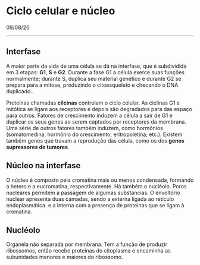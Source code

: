 # Ciclo celular e núcleo

09/08/20

---

## Interfase

A maior parte da vida de uma célula se dá na interfase, que é subdividida em 3 etapas: **G1**, **S** e **G2**. Durante a fase G1 a célula exerce suas funções normalmente; durante S, duplica seu material genético e durante G2 se prepara para a mitose, produzindo o citoesqueleto e checando o DNA duplicado..

Proteínas chamadas **cilcinas** controlam o ciclo celular. As ciclinas G1 e mitótica se ligam aos receptores e depois são degradados para das espaço para outros. Fatores de crescimento induzem a célula a sair de G1 e duplicar os seus genes ao serem captados por receptores da membrana.  Uma série de outros fatores também induzem, como hormônios (somatomedina; hormônio do crescimento; eritropoietina; etc.). Existem também genes que travam a reprodução das célula, como os dos **genes supressores de tumores**.

## Núcleo na interfase

O núcleo é composto pela cromatina mais ou menos condensada, formando a hetero e a eucromatina, respectivamente. Há também o nucléolo. Poros nucleares permitem a passagem de algumas substancias. O envoltório nuclear apresenta duas camadas, sendo a externa ligada ao retículo endoplasmática. e a interna com a presença de proteínas que se ligam à cromatina.

## Nucléolo

Organela não separada por membrana. Tem a função de produzir ribossomos, então recebe proteínas do citoplasma e encaminha as subunidades menores e maiores do ribossomo.